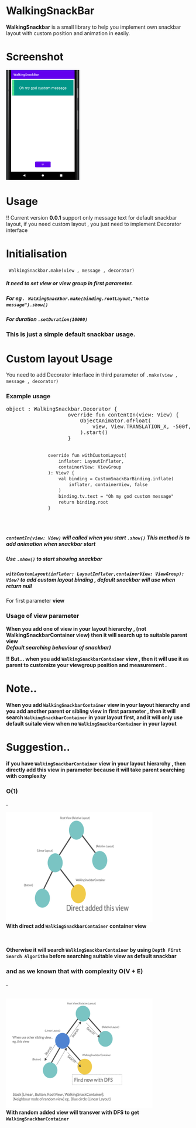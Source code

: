 # WalkingSnackBar

<p><strong>WalkingSnackbar</strong> is a small library to help you implement own snackbar layout with custom position and animation in easily.</p>

<h1>Screenshot</h1>
<img src="https://github.com/ZayPhyo01/WalkingSnackBar/blob/main/app/image/home.png" width="200" height = "300" title="hover text">

<h1>Usage</h1>
<p>‼️ Current version <b>0.0.1</b> support only message text for default snackbar layout, if you need custom layout , you just need to implement Decorator interface</p>

<h1>Initialisation</h1>

<code> WalkingSnackbar.make(view , message , decorator)</code>

<h5>It need to set view or view group in first parameter.</h5>


<h5>For eg .  <code> WalkingSnackbar.make(binding.rootLayout,"hello message").show()</code> </h5>

<h5>For duration <code>.setDuration(10000)</code> </h5>

<h3>This is just a simple default snackbar usage.</h3>

<h1>Custom layout Usage</h1>

<p>You need to add Decorator interface in third parameter of <code>.make(view , message , decorator)</code></p>
<h3>Example usage</h3>
  <pre><div>object : WalkingSnackbar.Decorator {
                    override fun contentIn(view: View) {
                        ObjectAnimator.ofFloat(
                            view, View.TRANSLATION_X, -500f, 0f
                        ).start()
                    }

                    override fun withCustomLayout(
                        inflater: LayoutInflater,
                        containerView: ViewGroup
                    ): View? {
                        val binding = CustomSnackBarBinding.inflate(
                            inflater, containerView, false
                        )
                        binding.tv.text = "Oh my god custom message"
                        return binding.root
                    }
  </div></pre>
  
  
  <h5><code>contentIn(view: View)</code> will called when you start <code>.show()</code> This method is to add animation when snackbar start</h5>
<h5>Use <code>.show()</code> to start showing snackbar </h5>

<h5><code>withCustomLayout(inflater: LayoutInflater,containerView: ViewGroup): View?</code> to add custom layout binding , default snackbar will use when return null</h5>

<p>For first parameter <b>view<b> </p>
  
  <h3>Usage of view parameter</h3>
  
  <p>When you add one of view in your layout hierarchy , <b>(not WalkingSnackbarContainer view)</b> then it will search up to suitable parent view<br>
    <i>Default searching behaviour of snackbar)</i>
</p>
  <p>‼️ But... when you add <code>WalkingSnackbarContainer</code> view , then it will use it as parent to customize your viewgroup position and measurement .</p>
  
  <h1>Note..</h1>
  
  <p>When you add <code>WalkingSnackbarContainer</code> view in your layout hierarchy
  and you add another parent or sibling view in first parameter , then it will search <code>WalkingSnackbarContainer</code> in your layout first,
    and it will only use default suitale view when no <code>WalkingSnackbarContainer</code> in your layout
  </p>
  
  <h1>Suggestion..</h1>
  
  <p>if you have <code>WalkingSnackbarContainer</code> view in your layout hierarchy , then directly add this view in parameter
    because it will take parent searching with complexity <h3>O(1)</h3>.
  </p>
  
  <img src = "https://github.com/ZayPhyo01/WalkingSnackBar/blob/main/app/image/image1.png" width = "400" height = "300"/>
    </br>
  <strong>With direct add <code>WalkingSnackbarContainer</code> container view </strong>
   </br> </br> </br>
  
  <p>Otherwise it will search  <code>WalkingSnackbarContainer</code> by using <code>Depth First Search Algorithm</code> before searching suitable view as default snackbar<h3> and as we known that with complexity O(V + E)</h3>.
  </p>
  
  <br>
  <img src = "https://github.com/ZayPhyo01/WalkingSnackBar/blob/main/app/image/image2.png" width = "400" height = "300"/>
   </br>
  <strong>With random added view will transver with DFS to get <code>WalkingSnackbarContainer</code> </strong>
   </br> </br> </br>
 
  
